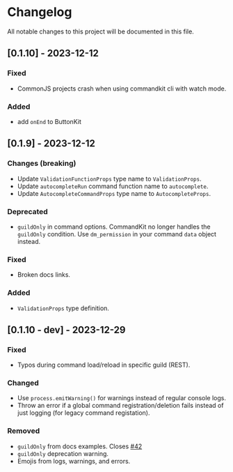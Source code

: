 # Changelog

All notable changes to this project will be documented in this file.

## [0.1.10] - 2023-12-12

### Fixed

-   CommonJS projects crash when using commandkit cli with watch mode.

### Added

-   add `onEnd` to ButtonKit

## [0.1.9] - 2023-12-12

### Changes (breaking)

-   Update `ValidationFunctionProps` type name to `ValidationProps`.
-   Update `autocompleteRun` command function name to `autocomplete`.
-   Update `AutocompleteCommandProps` type name to `AutocompleteProps`.

### Deprecated

-   `guildOnly` in command options. CommandKit no longer handles the `guildOnly` condition. Use `dm_permission` in your command `data` object instead.

### Fixed

-   Broken docs links.

### Added

-   `ValidationProps` type definition.

## [0.1.10 - dev] - 2023-12-29

### Fixed

-   Typos during command load/reload in specific guild (REST).

### Changed

-   Use `process.emitWarning()` for warnings instead of regular console logs.
-   Throw an error if a global command registration/deletion fails instead of just logging (for legacy command registation).

### Removed

-   `guildOnly` from docs examples. Closes [#42](https://github.com/underctrl-io/commandkit/issues/42)
-   `guildOnly` deprecation warning.
-   Emojis from logs, warnings, and errors.
